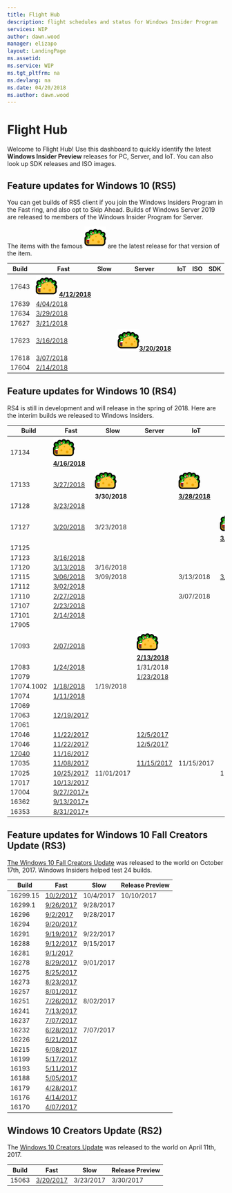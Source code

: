 ```yaml
---
title: Flight Hub
description: flight schedules and status for Windows Insider Program
services: WIP
author: dawn.wood
manager: elizapo
layout: LandingPage
ms.assetid: 
ms.service: WIP
ms.tgt_pltfrm: na
ms.devlang: na
ms.date: 04/20/2018
ms.author: dawn.wood
---
```


# Flight Hub

 Welcome to Flight Hub! Use this dashboard to quickly identify the latest <b>Windows Insider Preview</b> releases for PC, Server, and IoT. You can also look up SDK releases and ISO images. 

## Feature updates for Windows 10 (RS5)
You can get builds of RS5 client if you join the Windows Insiders Program in the Fast ring, and also opt to Skip Ahead. Builds of Windows Server 2019 are released to members of the Windows Insider Program for Server. 

The items with the famous ![alt text](images/taco.png "taco hat") are the latest release for that version of the item. 




| Build | Fast | Slow | Server | IoT | ISO | SDK |
|-------|------|------|--------|-----|-----|-----|
| 17643 | ![alt text](images/taco.png "taco hat") [<b>4/12/2018</b>](https://blogs.windows.com/windowsexperience/2018/04/12/announcing-windows-10-insider-preview-build-17643-for-skip-ahead/)
| 17639| [4/04/2018]((https://blogs.windows.com/windowsexperience/2018/04/04/announcing-windows-10-insider-preview-build-17639-for-skip-ahead/))
| 17634| [3/29/2018]((https://blogs.windows.com/windowsexperience/2018/03/29/announcing-windows-10-insider-preview-build-17634-for-skip-ahead/)) |
| 17627 | [3/21/2018](https://blogs.windows.com/windowsexperience/2018/03/21/announcing-windows-10-insider-preview-build-17627-for-skip-ahead/) | 
| 17623 | [3/16/2018](https://blogs.windows.com/windowsexperience/2018/03/16/announcing-windows-10-insider-preview-build-17623-for-skip-ahead/) | | ![alt text](images/taco.png "taco hat")<b>[3/20/2018](https://blogs.windows.com/windowsexperience/2018/03/20/announcing-windows-server-vnext-ltsc-build-17623/)</b> | 
| 17618 | [3/07/2018](https://blogs.windows.com/windowsexperience/2018/03/07/announcing-windows-10-insider-preview-build-17618-skip-ahead/) | 
| 17604 | [2/14/2018](https://blogs.windows.com/windowsexperience/2018/02/14/announcing-windows-10-insider-preview-build-17101-fast-build-17604-skip-ahead/) | 

## Feature updates for Windows 10 (RS4)
RS4 is still in development and will release in the spring of 2018. Here are the interim builds we released to Windows Insiders. 

| Build | Fast | Slow | Server | IoT | ISO | SDK | 
|-------|------|------|--------|-----|-----|-----|
| 17134 | ![alt text](images/taco.png "taco hat")[<b>4/16/2018</b>](https://blogs.windows.com/windowsexperience/2018/04/16/announcing-windows-10-insider-preview-build-17134-for-fast/)| 
| 17133 |[3/27/2018](https://blogs.windows.com/windowsexperience/2018/03/27/announcing-windows-10-insider-preview-build-17133-for-fast/) | ![alt text](images/taco.png "taco hat")<b>3/30/2018</b>| |![alt text](images/taco.png "taco hat")[<b>3/28/2018</b>](https://social.msdn.microsoft.com/Forums/en-US/4587bb75-0143-4bac-9af0-8fea437dbfba/new-flight-17133-released-for-insiders?forum=WindowsIoT) |
| 17128 | [3/23/2018](https://blogs.windows.com/windowsexperience/2018/03/23/announcing-windows-10-insider-preview-build-17128-for-fast/)|
| 17127| [3/20/2018](https://blogs.windows.com/windowsexperience/2018/03/20/announcing-windows-10-insider-preview-build-17127-for-fast/) |3/23/2018 | | | ![alt text](images/taco.png "taco hat")[<b>3/27/2018</b>](https://www.microsoft.com/en-us/software-download/windowsinsiderpreviewadvanced) |
| 17125 | | | | | | [3/27/2018](https://www.microsoft.com/en-us/software-download/windowsinsiderpreviewSDK) |
| 17123 | [3/16/2018](https://blogs.windows.com/windowsexperience/2018/03/16/announcing-windows-10-insider-preview-build-17123-for-fast/) |
| 17120| [3/13/2018](https://blogs.windows.com/windowsexperience/2018/03/13/announcing-windows-10-insider-preview-build-17120-for-fast/) | 3/16/2018 | | | | [3/20/2018](https://blogs.windows.com/buildingapps/2018/03/20/windows-10-sdk-preview-build-17120-now-available/) |
| 17115 | [3/06/2018](https://blogs.windows.com/windowsexperience/2018/03/06/announcing-windows-10-insider-preview-build-17115-fast/) | 3/09/2018 | | 3/13/2018 | [3/13/2018](https://www.microsoft.com/en-us/software-download/windowsinsiderpreviewadvanced) | [3/13/2018](https://blogs.windows.com/buildingapps/2018/03/13/windows-10-sdk-preview-build-17115-now-available/) |
| 17112 | [3/02/2018](https://blogs.windows.com/windowsexperience/2018/03/02/announcing-windows-10-insider-preview-build-17112-fast/)| 
| 17110 | [2/27/2018](https://blogs.windows.com/windowsexperience/2018/02/27/announcing-windows-10-insider-preview-build-17110-fast/) | | | 3/07/2018 | | [3/07/2018](https://blogs.windows.com/buildingapps/2018/03/07/windows-10-sdk-preview-build-17110-now-available/) |
| 17107 | [2/23/2018](https://blogs.windows.com/windowsexperience/2018/02/23/announcing-windows-10-insider-preview-build-17107-fast-ring/) |
| 17101 | [2/14/2018](https://blogs.windows.com/windowsexperience/2018/02/14/announcing-windows-10-insider-preview-build-17101-fast-build-17604-skip-ahead/) |
| 17905 | | | | | |[2/13/2018](https://blogs.windows.com/buildingapps/2018/02/13/windows-10-sdk-preview-build-17095-now-available/) |
| 17093 | [2/07/2018](https://blogs.windows.com/windowsexperience/2018/02/07/announcing-windows-10-insider-preview-build-17093-pc/) | |![alt text](images/taco.png "taco hat")[<b>2/13/2018</b>](https://blogs.windows.com/windowsexperience/2018/02/13/announcing-windows-server-insider-preview-build-17093-project-honolulu-technical-preview-1802/) | 
| 17083| [1/24/2018](https://blogs.windows.com/windowsexperience/2018/01/24/announcing-windows-10-insider-preview-build-17083-for-pc/) | | 1/31/2018| | | [1/31/2018](https://www.microsoft.com/en-us/software-download/windowsinsiderpreviewSDK)|
| 17079 | | | [1/23/2018](https://blogs.windows.com/windowsexperience/2018/01/23/announcing-windows-server-insider-preview-build-17079/)|
| 17074.1002 | [1/18/2018](https://blogs.windows.com/windowsexperience/2018/01/11/announcing-windows-10-insider-preview-build-17074-pc/#s32iZObXeU224sD5.97) | 1/19/2018 | 
| 17074 | [1/11/2018](https://blogs.windows.com/windowsexperience/2018/01/11/announcing-windows-10-insider-preview-build-17074-pc/#s32iZObXeU224sD5.97) |
| 17069 | | | | | |[1/16/2018](https://www.microsoft.com/en-us/software-download/windowsinsiderpreviewSDK) |
| 17063 |[12/19/2017](https://blogs.windows.com/windowsexperience/2017/12/19/announcing-windows-10-insider-preview-build-17063-pc/)|
| 17061 | | | | | | [12/19/2017](https://blogs.windows.com/windowsexperience/2017/12/19/announcing-windows-10-insider-preview-build-17063-pc/) |
| 17046 | [11/22/2017](https://blogs.windows.com/windowsexperience/2017/11/22/announcing-windows-10-insider-preview-build-17046-pc/)| |[12/5/2017](https://blogs.windows.com/windowsexperience/2017/12/05/announcing-windows-server-insider-preview-build-17046/) | | | [12/01/2017](https://blogs.windows.com/buildingapps/2017/12/01/windows-10-sdk-preview-build-17046-now-available/)|
| 17046 | [11/22/2017](https://blogs.windows.com/windowsexperience/2017/11/22/announcing-windows-10-insider-preview-build-17046-pc/)| |[12/5/2017](https://blogs.windows.com/windowsexperience/2017/12/05/announcing-windows-server-insider-preview-build-17046/) | | | [12/01/2017](https://blogs.windows.com/buildingapps/2017/12/01/windows-10-sdk-preview-build-17046-now-available/)|
| [17040]() | [11/16/2017](https://blogs.windows.com/windowsexperience/2017/11/16/announcing-windows-10-insider-preview-build-17040-pc/)| | | | | [11/21/2017](https://blogs.windows.com/buildingapps/2017/11/21/windows-10-sdk-preview-build-17040-now-available/)|
| 17035| [11/08/2017](https://blogs.windows.com/windowsexperience/2017/11/08/announcing-windows-10-insider-preview-build-17035-pc/)| | [11/15/2017](https://blogs.windows.com/windowsexperience/2017/11/15/announcing-windows-server-insider-preview-build-17035/)| 11/15/2017| | [11/15/2017](https://blogs.windows.com/buildingapps/2017/11/15/windows-10-sdk-preview-build-17035-now-available/)|
| 17025 | [10/25/2017](https://blogs.windows.com/windowsexperience/2017/10/25/announcing-windows-10-insider-preview-build-17025-pc/)| 11/01/2017| | |11/15/2017 | [11/1/2017](https://blogs.windows.com/buildingapps/2017/11/01/windows-10-sdk-preview-build-17025/)|
| 17017 | [10/13/2017](https://blogs.windows.com/windowsexperience/2017/10/13/announcing-windows-10-insider-preview-build-17017-pc/)|
| 17004|[9/27/2017*](https://blogs.windows.com/windowsexperience/2017/09/27/announcing-windows-10-insider-preview-build-17004-pc-skip-ahead/) |
| 16362|[9/13/2017*](https://blogs.windows.com/windowsexperience/2017/09/13/announcing-windows-10-insider-preview-build-16362-pc-skip-ahead/) |
| 16353|[8/31/2017*](https://blogs.windows.com/windowsexperience/2017/08/31/announcing-windows-10-insider-preview-build-16353-pc-skip-ahead/) |


## Feature updates for Windows 10 Fall Creators Update (RS3)
[The Windows 10 Fall Creators Update](https://blogs.windows.com/windowsexperience/2017/10/17/windows-10-fall-creators-update-and-mixed-reality-headsets-available-today-announcing-surface-book-2/) was released to the world on October 17th, 2017. Windows Insiders helped test 24 builds.


| Build | Fast | Slow | Release Preview |
|-------|------|------|-----------------|
| 16299.15 | [10/2/2017](https://blogs.windows.com/windowsexperience/2017/09/26/announcing-windows-10-insider-preview-build-16299-pc/) | 10/4/2017 | 10/10/2017 |
| 16299.1 | [9/26/2017](https://blogs.windows.com/windowsexperience/2017/09/26/announcing-windows-10-insider-preview-build-16299-pc/) | 9/28/2017 |
| 16296 | [9/2/2017]() | 9/28/2017 |
| 16294 | [9/20/2017](https://blogs.windows.com/windowsexperience/2017/09/20/announcing-windows-10-insider-preview-build-16294-pc/) | |
| 16291 | [9/19/2017](https://blogs.windows.com/windowsexperience/2017/09/19/announcing-windows-10-insider-preview-build-16291-pc/) | 9/22/2017 |
| 16288 | [9/12/2017](https://blogs.windows.com/windowsexperience/2017/09/12/announcing-windows-10-insider-preview-build-16288-pc-build-15250-mobile/) | 9/15/2017 |
| 16281 | [9/1/2017 ](https://blogs.windows.com/windowsexperience/2017/09/01/announcing-windows-10-insider-preview-build-16281-pc/) |
| 16278 | [8/29/2017](https://blogs.windows.com/windowsexperience/2017/08/29/announcing-windows-10-insider-preview-build-16278-pc/) | 9/01/2017 |
| 16275 | [8/25/2017](https://blogs.windows.com/windowsexperience/2017/08/25/announcing-windows-10-insider-preview-build-16275-pc-build-15245-mobile/) |
| 16273  | [8/23/2017](https://blogs.windows.com/windowsexperience/2017/08/23/announcing-windows-10-insider-preview-build-16273-pc/) |
| 16257 | [8/01/2017](https://blogs.windows.com/windowsexperience/2017/08/02/announcing-windows-10-insider-preview-build-16257-pc-build-15237-mobile/) |
| 16251 | [7/26/2017](https://blogs.windows.com/windowsexperience/2017/07/26/announcing-windows-10-insider-preview-build-16251-pc-build-15235-mobile/) | 8/02/2017 |
| 16241 | [7/13/2017](https://blogs.windows.com/windowsexperience/2017/07/13/announcing-windows-10-insider-preview-build-16241-pc-build-15230-mobile/) |
| 16237 | [7/07/2017](https://blogs.windows.com/windowsexperience/2017/07/07/announcing-windows-10-insider-preview-build-16237-pc/) |
| 16232 | [6/28/2017](https://blogs.windows.com/windowsexperience/2017/06/28/announcing-windows-10-insider-preview-build-16232-pc-build-15228-mobile/) | 7/07/2017 |
| 16226 | [6/21/2017](https://blogs.windows.com/windowsexperience/2017/06/21/announcing-windows-10-insider-preview-build-16226-pc/) |
| 16215 | [6/08/2017](https://blogs.windows.com/windowsexperience/2017/06/08/announcing-windows-10-insider-preview-build-16215-pc-build-15222-mobile/) |
| 16199 | [5/17/2017](https://blogs.windows.com/windowsexperience/2017/05/17/announcing-windows-10-insider-preview-build-16199-pc-build-15215-mobile/)
| 16193 |[5/11/2017](https://blogs.windows.com/windowsexperience/2017/05/11/announcing-windows-10-insider-preview-build-16193-pc-build-15213-mobile/) |
| 16188 | [5/05/2017](https://blogs.windows.com/windowsexperience/2017/05/04/announcing-windows-10-insider-preview-build-16188-pc-build-15210-mobile/) |
| 16179 | [4/28/2017](https://blogs.windows.com/windowsexperience/2017/04/19/announcing-windows-10-insider-preview-build-16179-pc-build-15205-mobile/) |
| 16176 | [4/14/2017](https://blogs.windows.com/windowsexperience/2017/04/14/announcing-windows-10-insider-preview-build-16176-pc-build-15204-mobile/) |
| 16170 | [4/07/2017](https://blogs.windows.com/windowsexperience/2017/04/07/announcing-windows-10-insider-preview-build-16170-pc/) |

## Windows 10 Creators Update (RS2)
The [Windows 10 Creators Update](https://blogs.windows.com/windowsexperience/2017/04/11/whats-new-in-the-windows-10-creators-update/) was released to the world on April 11th, 2017. 

| Build | Fast | Slow | Release Preview |
|-------|------|------|-----------------|
| 15063 | [3/20/2017](https://blogs.windows.com/windowsexperience/2017/03/20/announcing-windows-10-insider-preview-build-15063-pc-mobile/) | 3/23/2017 | 3/30/2017 |